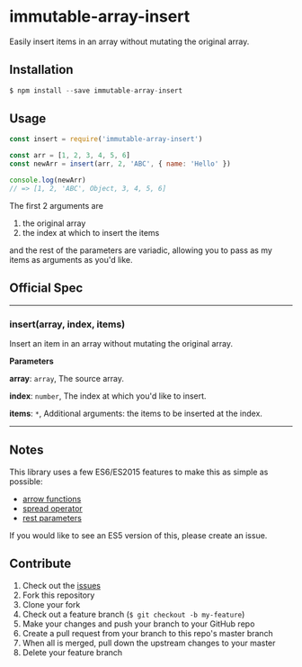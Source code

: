 # immutable-array-insert
Easily insert items in an array without mutating the original array.

## Installation
```js
$ npm install --save immutable-array-insert
```

## Usage
```js
const insert = require('immutable-array-insert')

const arr = [1, 2, 3, 4, 5, 6]
const newArr = insert(arr, 2, 'ABC', { name: 'Hello' })

console.log(newArr)
// => [1, 2, 'ABC', Object, 3, 4, 5, 6]
```
The first 2 arguments are

1. the original array
1. the index at which to insert the items

and the rest of the parameters are variadic, allowing you to pass as my items as arguments as you'd like.

## Official Spec

* * *

### insert(array, index, items)

Insert an item in an array
without mutating the original array.

**Parameters**

**array**: `array`, The source array.

**index**: `number`, The index at which you'd like to insert.

**items**: `*`, Additional arguments: the items to be inserted at the index.

* * *

## Notes
This library uses a few ES6/ES2015 features to make this as simple as possible:
  * [arrow functions](https://developer.mozilla.org/en/docs/Web/JavaScript/Reference/Functions/Arrow_functions)
  * [spread operator](https://developer.mozilla.org/en/docs/Web/JavaScript/Reference/Operators/Spread_operator)
  * [rest parameters](https://developer.mozilla.org/en/docs/Web/JavaScript/Reference/Functions/rest_parameters)

If you would like to see an ES5 version of this, please create an issue.

## Contribute

1. Check out the [issues](https://github.com/rpearce/immutable-array-insert/issues)
1. Fork this repository
1. Clone your fork
1. Check out a feature branch (`$ git checkout -b my-feature`)
1. Make your changes and push your branch to your GitHub repo
1. Create a pull request from your branch to this repo's master branch
1. When all is merged, pull down the upstream changes to your master
1. Delete your feature branch
